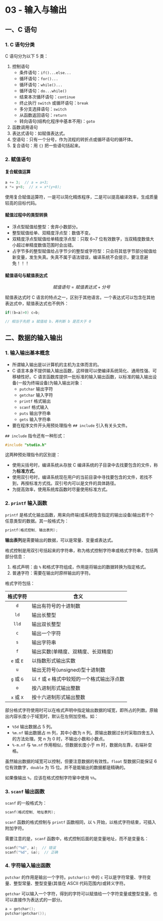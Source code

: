# 03 - 输入与输出

## 一、C 语句

### 1. C 语句分类

C 语句分为以下 5 类：

1. 控制语句
   - 条件语句：`if()...else...`
   - 循环语句：`for()...`
   - 循环语句：`while()...`
   - 循环语句：`do...while()`
   - 结束本次循环语句：`continue`
   - 终止执行 `switch` 或循环语句：`break`
   - 多分支选择语句：`switch`
   - 从函数返回语句：`return`
   - 转向语句(结构化程序中基本不用)：`goto`
2. 函数调用语句
2. 表达式语句：如赋值表达式。
2. 空语句：只有一个分号，作为流程的转折点或循环语句的循环体。
2. 复合语句：用 `{}` 把一些语句括起来。

### 2. 赋值语句

#### 复合赋值运算

```c
a += 3;  // a = a+3;
x *= y+8;  // x = x*(y+8);
```

使用复合赋值运算符，一是可以简化精炼程序，二是可以提高编译效率，生成质量较高的目标代码。

#### 赋值过程中的类型转换

- 浮点型赋值给整型：舍弃小数部分。
- 整型赋值给单、双精度浮点型：数值不变。
- 双精度浮点型赋值给单精度浮点型：只取 6~7 位有效数字，当双精度数值大小超过单精度数值范围时会出错。
- 占字节多的整型赋值给占字节少的整型或字符型：只会将其低字节部分赋值给新变量，发生失真。失真不属于语法错误，编译系统不会提示，要注意避免！！！

#### 赋值语句与赋值表达式

$$
赋值语句 = 赋值表达式 + 分号
$$

赋值表达式时 C 语言的特点之一，区别于其他语言。一个表达式可以包含在其他表达式中，赋值表达式也不例外：

```c
if((b=a)>0) c=b;

// 相当于先把 a 赋值给 b，再判断 b 是否大于 0
```

## 二、数据的输入输出

### 1. 输入输出基本概念

- 所谓输入输出是以计算机的主机为主体而言的。
- C 语言本身不提供输入输出函数，这样做可以使编译系统简化、通用性强、可移植性好。C 语言函数库提供一批标准的输入输出函数，以标准的输入输出设备(一般为终端设备)为输入输出对象：
   - `putchar` 输出字符
   - `getchar` 输入字符
   - `printf` 格式输出
   - `scanf` 格式输入
   - `puts` 输出字符串
   - `gets` 输入字符串
- 要在程序文件开头用预处理指令 `## include` 引入有关头文件。

`## include` 指令还有一种形式：

```c
#include "studio.h"
```

这两种预处理指令的区别是：

- 使用尖括号时，编译系统从存放 C 编译系统的子目录中去找要包含的文件，称为**标准方式**。
- 使用双引号时，编译系统现在用户的当前目录中寻找要包含的文件，若找不到，再按标准方式找。双引号内可以是文件的具体路径。
- 为提高效率，使用系统库函数时尽量使用标准方式。

### 2. `printf` 输入函数

`printf` 是格式化输出函数，用来向终端(或系统隐含指定的输出设备)输出若干个任意类型的数据。其一般格式为：

```c
printf(格式控制, 输出表列);
```

**输出表列**是需要输出的数据，可以是常量、变量或表达式。

格式控制是用双引号括起来的字符串，称为格式控制字符串或格式字符串，包括两部分信息：

1.  格式声明：由 `%` 和格式字符组成，作用是将输出的数据转换为指定格式。
1.  普通字符：需要在输出时原样输出的字符。

格式字符包括：

| 格式字符 | 含义 |
| :---: | --- |
| `d` | 输出有符号的十进制数 |
| `ld` | 输出长整型 |
| `lld` | 输出双长整型 |
| `c` | 输出一个字符 |
| `s` | 输出字符串 |
| `f` | 输出实数(单精度、双精度、长双精度) |
| `e` 或 `E` | 以指数形式输出实数 |
| `u` | 输出无符号(unsigned)型十进制数 |
| `g` 或 `G` | 以 `f` 或 `e` 格式中较短的一个格式输出浮点数 |
| `o` | 按八进制形式输出整数 |
| `x` 或 `X` | 按十六进制形式输出整数 |

部分格式字符使用时可以在格式声明中指定输出数据的域宽，即所占的列数。原输出内容长度小于域宽时，默认在左侧加空格。如：

- `%5d` 输出数据占 5 列。
- `%m.nf` 输出数据占 m 列，其中小数为 n 列。原输出数据过长时采取四舍五入的方法处理。党 n 为 0 时，不输出小数和小数点。
- `%-m.nf` 与 `%m.nf` 作用相似，但数据长度小于 m 时，数据向左靠，右端补空格。

虽然输出数据的域宽可以控制，但要注意数据的有效性。`float` 型数据只能保证 6 位有效数字，`double` 为 15 位。并不是能输出的数据都是精确的。

如果像输出 `%`，应该在格式控制字符窜中使用 `%%`。

### 3. `scanf` 输出函数

`scanf` 的一般格式为：

```c
scanf(格式控制, 地址表列);
```

`scanf` 函数的格式控制与 `printf` 函数相同，以 `%` 开始，以格式字符结束，可插入附加字符。

需要注意的是，`scanf` 函数中，格式控制后面的是变量地址，而不是变量名：

```c
scanf("%d", a);  // 错误
scanf("%d", &a);  // 正确
```

### 4. 字符输入输出函数

`putchar` 的作用是输出一个字符。`putchar(c)` 中的 `c` 可以是字符常量、字符变量、整型常量、整型变量(其值在 ASCII 代码范围内)或转义字符。

`getchar` 可以输入一个字符，得到的字符可以赋值给一个字符变量或整型变量，也可以直接作为表达式的一部分。

```c
a = getchar();
putchar(getchar());
```
